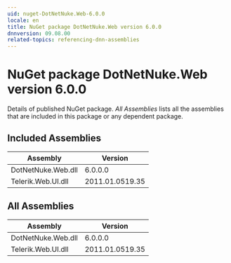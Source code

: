 ```yaml
---
uid: nuget-DotNetNuke.Web-6.0.0
locale: en
title: NuGet package DotNetNuke.Web version 6.0.0
dnnversion: 09.08.00
related-topics: referencing-dnn-assemblies
---
```


# NuGet package DotNetNuke.Web version 6.0.0
Details of published NuGet package.
*All Assemblies* lists all the assemblies that are included in this package or any dependent package.

## Included Assemblies

|Assembly|Version|
|---|---|
|DotNetNuke.Web.dll|6.0.0.0|
|Telerik.Web.UI.dll|2011.01.0519.35|

## All Assemblies

|Assembly|Version|
|---|---|
|DotNetNuke.Web.dll|6.0.0.0|
|Telerik.Web.UI.dll|2011.01.0519.35|

